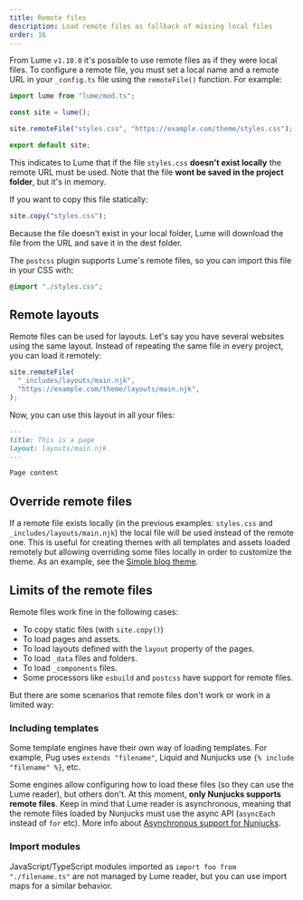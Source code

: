 ```yaml
---
title: Remote files
description: Load remote files as fallback of missing local files
order: 16
---
```


From Lume `v1.10.0` it's possible to use remote files as if they were local
files. To configure a remote file, you must set a local name and a remote URL in
your `_config.ts` file using the `remoteFile()` function. For example:

```ts
import lume from "lume/mod.ts";

const site = lume();

site.remoteFile("styles.css", "https://example.com/theme/styles.css");

export default site;
```

This indicates to Lume that if the file `styles.css` **doesn't exist locally**
the remote URL must be used. Note that the file **wont be saved in the project
folder**, but it's in memory.

If you want to copy this file statically:

```js
site.copy("styles.css");
```

Because the file doesn't exist in your local folder, Lume will download the file
from the URL and save it in the dest folder.

The `postcss` plugin supports Lume's remote files, so you can import this file
in your CSS with:

```css
@import "./styles.css";
```

## Remote layouts

Remote files can be used for layouts. Let's say you have several websites using
the same layout. Instead of repeating the same file in every project, you can
load it remotely:

```ts
site.remoteFile(
  "_includes/layouts/main.njk",
  "https://example.com/theme/layouts/main.njk",
);
```

Now, you can use this layout in all your files:

```md
---
title: This is a page
layout: layouts/main.njk
---

Page content
```

## Override remote files

If a remote file exists locally (in the previous examples: `styles.css` and
`_includes/layouts/main.njk`) the local file will be used instead of the remote
one. This is useful for creating themes with all templates and assets loaded
remotely but allowing overriding some files locally in order to customize the
theme. As an example, see the
[Simple blog theme](https://github.com/lumeland/theme-simple-blog).

## Limits of the remote files

Remote files work fine in the following cases:

- To copy static files (with `site.copy()`)
- To load pages and assets.
- To load layouts defined with the `layout` property of the pages.
- To load `_data` files and folders.
- To load `_components` files.
- Some processors like `esbuild` and `postcss` have support for remote files.

But there are some scenarios that remote files don't work or work in a limited
way:

### Including templates

Some template engines have their own way of loading templates. For example, Pug
uses `extends "filename"`, Liquid and Nunjucks use `{% include "filename" %}`,
etc.

Some engines allow configuring how to load these files (so they can use the Lume
reader), but others don't. At this moment, **only Nunjucks supports remote
files**. Keep in mind that Lume reader is asynchronous, meaning that the remote
files loaded by Nunjucks must use the async API (`asyncEach` instead of `for`
etc). More info about
[Asynchronous support for Nunjucks](https://mozilla.github.io/nunjucks/api.html#asynchronous-support).

### Import modules

JavaScript/TypeScript modules imported as `import foo from "./filename.ts"` are
not managed by Lume reader, but you can use import maps for a similar behavior.
